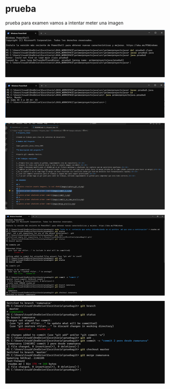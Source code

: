 # prueba
prueba para examen
vamos a intentar meter una imagen

![Captura primer añadiendo primer commit](images/cmdjava.png)

![Captura primer añadiendo primer commit](images/javacmd.png)

![Captura primer añadiendo primer commit](images/pruebaclase.png)

![Captura primer añadiendo primer commit](images/gitmerge.png)

![Captura primer añadiendo primer commit](images/git2.png)